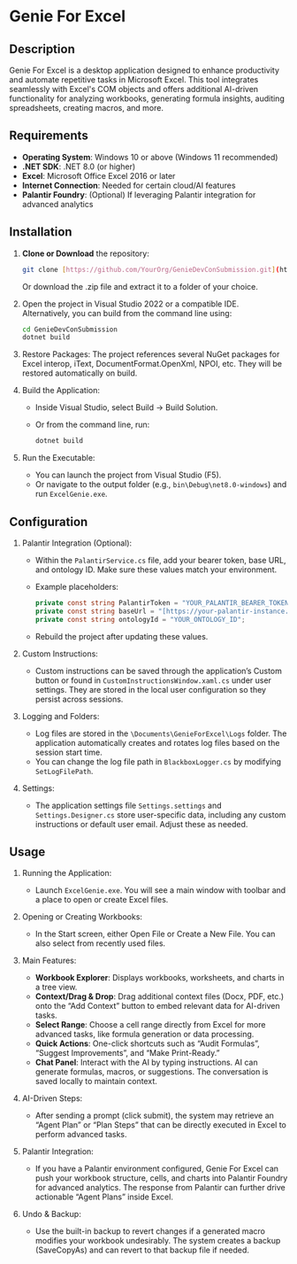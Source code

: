 # Genie For Excel

## Description

Genie For Excel is a desktop application designed to enhance productivity and automate repetitive tasks in Microsoft Excel. This tool integrates seamlessly with Excel's COM objects and offers additional AI-driven functionality for analyzing workbooks, generating formula insights, auditing spreadsheets, creating macros, and more.

## Requirements

-   **Operating System**: Windows 10 or above (Windows 11 recommended)
-   **.NET SDK**: .NET 8.0 (or higher)
-   **Excel**: Microsoft Office Excel 2016 or later
-   **Internet Connection**: Needed for certain cloud/AI features
-   **Palantir Foundry**: (Optional) If leveraging Palantir integration for advanced analytics

## Installation

1.  **Clone or Download** the repository:

    ```bash
    git clone [https://github.com/YourOrg/GenieDevConSubmission.git](https://github.com/YourOrg/GenieDevConSubmission.git)
    ```

    Or download the .zip file and extract it to a folder of your choice.

2.  Open the project in Visual Studio 2022 or a compatible IDE. Alternatively, you can build from the command line using:

    ```bash
    cd GenieDevConSubmission
    dotnet build
    ```

3.  Restore Packages: The project references several NuGet packages for Excel interop, iText, DocumentFormat.OpenXml, NPOI, etc. They will be restored automatically on build.

4.  Build the Application:
    -   Inside Visual Studio, select Build -> Build Solution.
    -   Or from the command line, run:

        ```bash
        dotnet build
        ```

5.  Run the Executable:
    -   You can launch the project from Visual Studio (F5).
    -   Or navigate to the output folder (e.g., `bin\Debug\net8.0-windows`) and run `ExcelGenie.exe`.

## Configuration

1.  Palantir Integration (Optional):
    -   Within the `PalantirService.cs` file, add your bearer token, base URL, and ontology ID. Make sure these values match your environment.
    -   Example placeholders:

        ```csharp
        private const string PalantirToken = "YOUR_PALANTIR_BEARER_TOKEN";
        private const string baseUrl = "[https://your-palantir-instance.com](https://your-palantir-instance.com)";
        private const string ontologyId = "YOUR_ONTOLOGY_ID";
        ```

    -   Rebuild the project after updating these values.

2.  Custom Instructions:
    -   Custom instructions can be saved through the application’s Custom button or found in `CustomInstructionsWindow.xaml.cs` under user settings. They are stored in the local user configuration so they persist across sessions.

3.  Logging and Folders:
    -   Log files are stored in the `\Documents\GenieForExcel\Logs` folder. The application automatically creates and rotates log files based on the session start time.
    -   You can change the log file path in `BlackboxLogger.cs` by modifying `SetLogFilePath`.

4.  Settings:
    -   The application settings file `Settings.settings` and `Settings.Designer.cs` store user-specific data, including any custom instructions or default user email. Adjust these as needed.

## Usage

1.  Running the Application:
    -   Launch `ExcelGenie.exe`. You will see a main window with toolbar and a place to open or create Excel files.

2.  Opening or Creating Workbooks:
    -   In the Start screen, either Open File or Create a New File. You can also select from recently used files.

3.  Main Features:
    -   **Workbook Explorer**: Displays workbooks, worksheets, and charts in a tree view.
    -   **Context/Drag & Drop**: Drag additional context files (Docx, PDF, etc.) onto the “Add Context” button to embed relevant data for AI-driven tasks.
    -   **Select Range**: Choose a cell range directly from Excel for more advanced tasks, like formula generation or data processing.
    -   **Quick Actions**: One-click shortcuts such as “Audit Formulas”, “Suggest Improvements”, and “Make Print-Ready.”
    -   **Chat Panel**: Interact with the AI by typing instructions. AI can generate formulas, macros, or suggestions. The conversation is saved locally to maintain context.

4.  AI-Driven Steps:
    -   After sending a prompt (click submit), the system may retrieve an “Agent Plan” or “Plan Steps” that can be directly executed in Excel to perform advanced tasks.

5.  Palantir Integration:
    -   If you have a Palantir environment configured, Genie For Excel can push your workbook structure, cells, and charts into Palantir Foundry for advanced analytics. The response from Palantir can further drive actionable “Agent Plans” inside Excel.

6.  Undo & Backup:
    -   Use the built-in backup to revert changes if a generated macro modifies your workbook undesirably. The system creates a backup (SaveCopyAs) and can revert to that backup file if needed.
